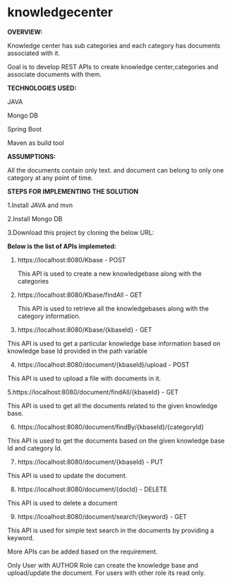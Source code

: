 # knowledgecenter

**OVERVIEW:**

Knowledge center has sub categories and each category has documents associated with it.

Goal is to develop REST APIs to create knowledge center,categories and associate documents with them.

**TECHNOLOGIES USED:**

JAVA

Mongo DB

Spring Boot

Maven as build tool


**ASSUMPTIONS:**

All the documents contain only text.
and document can belong to only one category at any point of time.


**STEPS FOR IMPLEMENTING THE SOLUTION**

1.Install JAVA and mvn

2.Install Mongo DB

3.Download this project by cloning the below URL:


**Below is the list of APIs implemeted:**

1.  https://localhost:8080/Kbase  - POST
  
    This API is used to create a new knowledgebase along with the categories
    
    
2.  https://localhost:8080/Kbase/findAll - GET

    This API is used to retrieve all the knowledgebases along with the category information.
    
3. https://localhost:8080/Kbase/{kbaseId} - GET

  This API is used to get a particular knowledge base information based on knowledge base Id provided in the path variable
  
  
4. https://localhost:8080/document/{kbaseId}/upload - POST

  This API is used to upload a file with documents in it.
  
5.https://localhost:8080/document/findAll/{kbaseId} - GET

  This API is used to get all the documents related to the given knowledge base.
  
6. https://localhost:8080/document/findBy/{kbaseId}/{categoryId}

  This API is used to get the documents based on the given knowledge base Id and category Id.
  
7. https://localhost:8080/document/{kbaseId} - PUT

  This API is used to update the document.
  
8. https://localhost:8080/document/{docId} - DELETE

  This API is used to delete a document
  
9. https://lcoalhost:8080/document/search/{keyword} - GET
 
 This API is used for simple text search in the documents by providing a keyword.
 
 
 
 More APIs can be added based on the requirement.
 
 Only User with AUTHOR Role can create the knowledge base and upload/update the document. For users with other role its read only.



 
 
 






